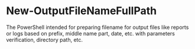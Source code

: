 # New-OutputFileNameFullPath
The PowerShell intended for preparing filename for output files like reports or logs based on prefix, middle name part, date, etc. with parameters verification, directory path, etc.

